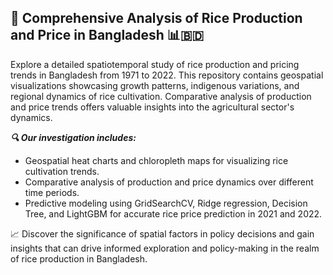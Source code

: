 ## **🌾 Comprehensive Analysis of Rice Production and Price in Bangladesh 📊🇧🇩**

Explore a detailed spatiotemporal study of rice production and pricing trends in Bangladesh from 1971 to 2022. This repository contains geospatial visualizations showcasing growth patterns, indigenous variations, and regional dynamics of rice cultivation. Comparative analysis of production and price trends offers valuable insights into the agricultural sector's dynamics.

***🔍 Our investigation includes:***

- Geospatial heat charts and chloropleth maps for visualizing rice cultivation trends.
- Comparative analysis of production and price dynamics over different time periods.
- Predictive modeling using GridSearchCV, Ridge regression, Decision Tree, and LightGBM for accurate rice price prediction in 2021 and 2022.

📈 Discover the significance of spatial factors in policy decisions and gain insights that can drive informed exploration and policy-making in the realm of rice production in Bangladesh.

